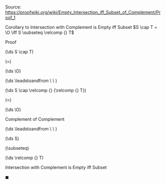 # 

Source: https://proofwiki.org/wiki/Empty_Intersection_iff_Subset_of_Complement/Proof_1

Corollary to Intersection with Complement is Empty iff Subset
$S \cap T = \O \iff S \subseteq \relcomp {} T$


Proof













\(\ds S \cap T\)

\(=\)







\(\ds \O\)














\(\ds \leadstoandfrom \ \ \)





\(\ds S \cap \relcomp {} {\relcomp {} T}\)

\(=\)







\(\ds \O\)





Complement of Complement








\(\ds \leadstoandfrom \ \ \)





\(\ds S\)

\(\subseteq\)







\(\ds \relcomp {} T\)





Intersection with Complement is Empty iff Subset



$\blacksquare$





